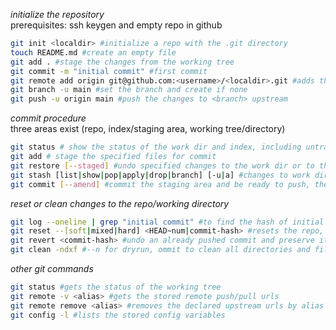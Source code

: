 _initialize the repository_\
prerequisites: ssh keygen and empty repo in github
```bash
git init <localdir> #initialize a repo with the .git directory
touch README.md #create an empty file
git add . #stage the changes from the working tree
git commit -m "initial commit" #first commit
git remote add origin git@github.com:<username>/<localdir>.git #adds the upstream url, must be valid
git branch -u main #set the branch and create if none
git push -u origin main #push the changes to <branch> upstream
```

_commit procedure_\
three areas exist (repo, index/staging area, working tree/directory)
```bash
git status # show the status of the work dir and index, including untracked files
git add # stage the specified files for commit
git restore [--staged] #undo specified changes to the work dir or to the index (with --staged)
git stash [list|show|pop|apply|drop|branch] [-u|a] #changes to work dir and index are saved to and applied from the stash stack, -u includes untracked files, -a includes all including ignored files 
git commit [--amend] #commit the staging area and be ready to push, the --amend option modifies the last commit before push and assigns a new hash
```

_reset or clean changes to the repo/working directory_
```bash 
git log --oneline | grep "initial commit" #to find the hash of initial or other commit message
git reset --[soft|mixed|hard] <HEAD~num|commit-hash> #resets the repo, then index, and finally working tree respectively to a specified commit
git revert <commit-hash> #undo an already pushed commit and preserve its history
git clean -ndxf #--n for dryrun, ommit to clean all directories and files from the working tree
```

_other git commands_
```bash
git status #gets the status of the working tree
git remote -v <alias> #gets the stored remote push/pull urls
git remote remove <alias> #removes the declared upstream urls by alias
git config -l #lists the stored config variables
```